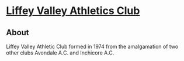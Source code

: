 # [Liffey Valley Athletics Club](http://liffeyvalleyac.com)

## About

Liffey Valley Athletic Club formed in 1974 from the amalgamation of two other clubs Avondale A.C. and Inchicore A.C.
